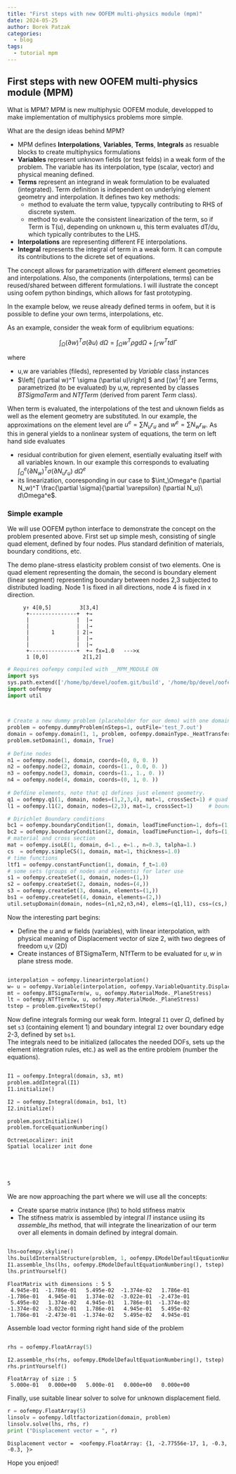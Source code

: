 ```yaml
---
title: "First steps with new OOFEM multi-physics module (mpm)"
date: 2024-05-25
author: Borek Patzak
categories:
  - blog
tags:
  - tutorial mpm
---
```


## First steps with new OOFEM multi-physics module (MPM)

What is MPM?
MPM is new multiphysic OOFEM module, developped to make implementation of multiphysics problems more simple. 

What are the design ideas behind MPM?
* MPM defines **Interpolations**, **Variables**, **Terms**, **Integrals** as resuable blocks to create multiphysics formulations
* **Variables** represent unknown fields (or test felds) in a weak form of the problem. The variable has its interpolation, type (scalar, vector) and physical meaning defined.
* **Terms** represent an integrand in weak formulation to be evaluated (integrated). Term definition is independent on underlying element geometry and interpolation. It defines two key methods:
    *  method to evaluate the term value, typycally contributing to RHS of discrete system.
    *  method to evaluate the consistent linearization of the term, so if Term is T(u), depending on unknown u, this term evaluates dT/du, which typically contributes to the LHS. 
* **Interpolations** are representing different FE interpolations.
* **Integral** represents the integral of term in a weak form. It can compute its contributions to the dicrete set of equations. 

The concept allows for parametrization with different element geometries and interpolations. Also, the components (interpolations, terms) can be reused/shared between different formulations.
I will ilustrate the concept using oofem python bindings, which allows for fast prototyping.

In the example below, we reuse already defined terms in oofem, but it is possible to define your own terms, interpolations, etc.

As an example, consider the weak form of equlibrium equations:

$$ \int_\Omega (\partial w)^T \sigma (\partial u)\ d\Omega = \int_\Omega w^T \rho g d\Omega + \int_\Gamma w^T t d\Gamma $$

where
* u,w are variables (fileds), represented by _Variable_ class instances
* $\left[ (\partial w)^T \sigma (\partial u)\right] $ and $\left[ (w)^Tt \right]$ are Terms, parametrized (to be evaluated) by u,w, represented by classes _BTSigmaTerm_ and _NTfTerm_ (derived from parent _Term_ class).

When term is evaluated, the interpolations of the test and uknown fields as well as the element geometry are substituted. In our example, the approximations on the element level are $u^e=\sum N_u r_u$ and $w^e=\sum N_w r_w$. As this in general yields to a nonlinear system of equations, the term on left hand side evaluates
* residual contribution for given element, esentially evaluating itself with all variables known. In our example this corresponds to evaluating $\int_\Omega^e (\partial N_w)^T\sigma(\partial N_u r_u)\ d\Omega^e$
* its linearization, cooresponding in our case to $\int_\Omega^e (\partial N_w)^T \frac{\partial \sigma}{\partial \varepsilon} (\partial N_u)\ d\Omega^e$.


### Simple example
We will use OOFEM python interface to demonstrate the concept on the problem presented above.
First set up simple mesh, consisting of single quad element, defined by four nodes. Plus standard definition of materials, boundary conditions, etc.

The demo plane-stress elasticity problem consist of two elements. One is quad element representing the domain, the second is boundary element (linear segment) representing boundary between nodes 2,3 subjected to distributed loading.
Node 1 is fixed in all directions, node 4 is fixed in x direction. 

```
     y↑ 4[0,5]         3[3,4]
      +---------------+  +→
      |               |  |→
      |               |  |→
      |       1       | 2|→
      |               |  |→
      |               |  |→
      +---------------+  +→ fx=1.0   --->x
      1 [0,0]           2[1,2]
```


```python
# Requires oofempy compiled with __MPM_MODULE ON
import sys
sys.path.extend(['/home/bp/devel/oofem.git/build', '/home/bp/devel/oofem.git/bindings/python'])
import oofempy
import util

 

# Create a new dummy problem (placeholder for our demo) with one domain.
problem = oofempy.dummyProblem(nSteps=1, outFile='test_7.out')
domain = oofempy.domain(1, 1, problem, oofempy.domainType._HeatTransferMode, tstep_all=1, dofman_all=0, element_all=0)
problem.setDomain(1, domain, True)
   
# Define nodes
n1 = oofempy.node(1, domain, coords=(0, 0, 0. ))
n2 = oofempy.node(2, domain, coords=(1., 0.0, 0. ))
n3 = oofempy.node(3, domain, coords=(1., 1., 0. ))
n4 = oofempy.node(4, domain, coords=(0, 1, 0. ))
   
# Defdine elements, note that q1 defines just element geometry.
q1 = oofempy.q1(1, domain, nodes=(1,2,3,4), mat=1, crossSect=1) # quad element #1
l1 = oofempy.l1(2, domain, nodes=(2,3), mat=1, crossSect=1)     # boundary element #2

# Dirichlet Boundary conditions
bc1 = oofempy.boundaryCondition(1, domain, loadTimeFunction=1, dofs=(1,2), values=(0.,0.), set=1)
bc2 = oofempy.boundaryCondition(2, domain, loadTimeFunction=1, dofs=(1,),  values=(0.,),   set=2)
# material and cross section
mat = oofempy.isoLE(1, domain, d=1., e=1., n=0.3, talpha=1.)
cs  = oofempy.simpleCS(1, domain, mat=1, thickness=1.0)
# time functions
ltf1 = oofempy.constantFunction(1, domain, f_t=1.0)
# some sets (groups of nodes and elements) for later use
s1 = oofempy.createSet(1, domain, nodes=(1,))
s2 = oofempy.createSet(2, domain, nodes=(4,))
s3 = oofempy.createSet(3, domain, elements=(1,))
bs1 = oofempy.createSet(4, domain, elements=(2,))
util.setupDomain(domain, nodes=(n1,n2,n3,n4), elems=(q1,l1), css=(cs,), mats=(mat,), bcs=(bc1,bc2), ics=(), ltfs=(ltf1,), sets=(s1,s2,s3,bs1))

```

Now the interesting part begins:
* Define the $u$ and $w$ fields (variables), with linear interpolation, with physical meaning of Displacement vector of size 2, with two degrees of freedom u,v (2D)
* Create instances of BTSigmaTerm, NTfTerm to be evaluated for $u,w$ in plane stress mode.



```python

interpolation = oofempy.linearinterpolation()
w= u = oofempy.Variable(interpolation, oofempy.VariableQuantity.Displacement, oofempy.VariableType.vector, 2, [1,2], None)
mt = oofempy.BTSigmaTerm(w, u, oofempy.MaterialMode._PlaneStress)
lt = oofempy.NTfTerm(w, u, oofempy.MaterialMode._PlaneStress)
tstep = problem.giveNextStep()

```

Now define integrals forming our weak form. Integral `I1` over $\Omega$, defined by set `s3` (containing element 1) and boundary integral `I2` over boundary edge 2-3, defined by set `bs1`.  
The integrals need to be initialized (allocates the needed DOFs, sets up the element integration rules, etc.) as well as the entire problem (number the equations).


```python

I1 = oofempy.Integral(domain, s3, mt)
problem.addIntegral(I1)
I1.initialize()

I2 = oofempy.Integral(domain, bs1, lt)
I2.initialize()

problem.postInitialize()
problem.forceEquationNumbering()

```

    OctreeLocalizer: init
    Spatial localizer init done





    5



We are now approaching the part where we will use all the concepts:
* Create sparse matrix instance (_lhs_) to hold stifness matrix 
* The stifness matrix is assembled by integral _I1_ instance usiing its _assemble\_lhs_ method, that will integrate the linearization of our term over all elements in domain defined by integral domain.


```python

lhs=oofempy.skyline()
lhs.buildInternalStructure(problem, 1, oofempy.EModelDefaultEquationNumbering());
I1.assemble_lhs(lhs, oofempy.EModelDefaultEquationNumbering(), tstep)
lhs.printYourself()
```

    FloatMatrix with dimensions : 5 5
     4.945e-01  -1.786e-01   5.495e-02  -1.374e-02   1.786e-01  
    -1.786e-01   4.945e-01   1.374e-02  -3.022e-01  -2.473e-01  
     5.495e-02   1.374e-02   4.945e-01   1.786e-01  -1.374e-02  
    -1.374e-02  -3.022e-01   1.786e-01   4.945e-01   5.495e-02  
     1.786e-01  -2.473e-01  -1.374e-02   5.495e-02   4.945e-01  


Assemble load vector forming right hand side of the problem


```python

rhs = oofempy.FloatArray(5)

I2.assemble_rhs(rhs, oofempy.EModelDefaultEquationNumbering(), tstep)
rhs.printYourself()

```

    FloatArray of size : 5 
     5.000e-01   0.000e+00   5.000e-01   0.000e+00   0.000e+00  


Finally, use suitable linear solver to solve for unknown displacement field.  


```python
r = oofempy.FloatArray(5)
linsolv = oofempy.ldltfactorization(domain, problem)
linsolv.solve(lhs, rhs, r)
print ("Displacement vector = ", r)
```

    Displacement vector =  <oofempy.FloatArray: {1, -2.77556e-17, 1, -0.3, -0.3, }>


Hope you enjoed!
